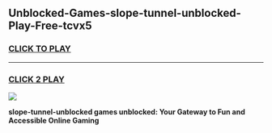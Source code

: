 
## Unblocked-Games-slope-tunnel-unblocked-Play-Free-tcvx5
<h3>
<a href="https://premium76.site?title=slope-tunnel-unblocked&ref=23A">CLICK TO PLAY</a></h3>
<hr>

<h3>
<a href="https://premium76.site?title=slope-tunnel-unblocked&ref=23A">CLICK 2 PLAY</a>
  
</h3>

<a href="https://premium76.site?title=slope-tunnel-unblocked&ref=23A"><img src="https://clearcache.store/games.png"></a>


**slope-tunnel-unblocked games unblocked: Your Gateway to Fun and Accessible Online Gaming**
